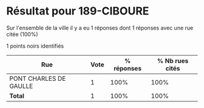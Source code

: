 # Résultat pour 189-CIBOURE

Sur l'ensemble de la ville il y a eu 1 réponses dont 1 réponses avec une rue citée (100%)

1 points noirs identifiés

| Rue | Vote | % réponses | % Nb rues cités|
|-----|------|------------|----------------|
| PONT CHARLES DE GAULLE | 1 | 100% | 100%|
| **Total** | 1 | 100% | 100%|
